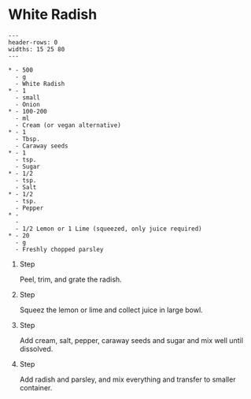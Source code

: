 # White Radish

```{list-table}
---
header-rows: 0
widths: 15 25 80
---

* - 500
  - g
  - White Radish
* - 1
  - small
  - Onion
* - 100-200
  - ml
  - Cream (or vegan alternative)
* - 1
  - Tbsp.
  - Caraway seeds
* - 1
  - tsp.
  - Sugar
* - 1/2
  - tsp.
  - Salt
* - 1/2
  - tsp.
  - Pepper
* - 
  - 
  - 1/2 Lemon or 1 Lime (squeezed, only juice required)
* - 20
  - g
  - Freshly chopped parsley
```

1. Step

    Peel, trim, and grate the radish.

1. Step

    Squeez the lemon or lime and collect juice in large bowl.

1. Step

    Add cream, salt, pepper, caraway seeds and sugar and mix well until dissolved.

1. Step

    Add radish and parsley, and mix everything and transfer to smaller container.
